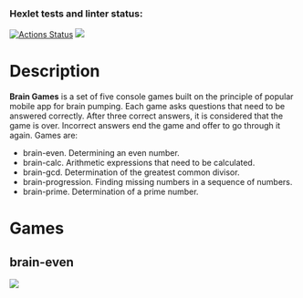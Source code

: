 ### Hexlet tests and linter status:

[![Actions Status](https://github.com/n0fr1/backend-project-44/workflows/hexlet-check/badge.svg)](https://github.com/n0fr1/backend-project-44/actions)
<a href="https://codeclimate.com/github/n0fr1/backend-project-44/maintainability"><img src="https://api.codeclimate.com/v1/badges/aebab994dc5d0120d6fe/maintainability" /></a>

# Description
**Brain Games** is a set of five console games built on the principle of popular mobile app for brain pumping. Each game asks questions that need to be answered correctly. After three correct answers, it is considered that the game is over. Incorrect answers end the game and offer to go through it again. Games are:
- brain-even. Determining an even number.
- brain-calc. Arithmetic expressions that need to be calculated.
- brain-gcd. Determination of the greatest common divisor.
- brain-progression. Finding missing numbers in a sequence of numbers.
- brain-prime. Determination of a prime number. 

# Games

## brain-even
<a href="https://asciinema.org/connect/203dc32e-969a-4577-8f37-f3d1b213c4f5" target="_blank"><img src="https://asciinema.org/a/203dc32e-969a-4577-8f37-f3d1b213c4f5.svg"/></a>